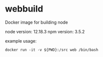 # webbuild
Docker image for building node


node version: 12.18.3
npm version: 3.5.2

example usage:
```
docker run -it -v ${PWD}:/src web /bin/bash
```


